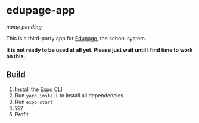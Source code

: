 # edupage-app

_name pending_

This is a third-party app for [Edupage](https://www.edupage.org/), the school system.

**It is not ready to be used at all yet. Please just wait until I find time to work on this.**

## Build

1. Install the [Expo CLI](https://reactnative.dev/docs/environment-setup)
2. Run `yarn install` to install all dependencies
3. Run `expo start`
4. ???
5. Profit
